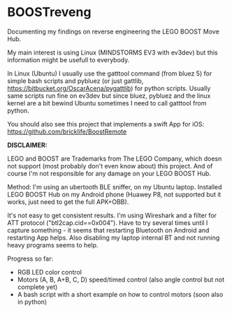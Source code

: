 # BOOSTreveng

Documenting my findings on reverse engineering the LEGO BOOST Move Hub.

My main interest is using Linux (MINDSTORMS EV3 with ev3dev) but this information might be usefull to everybody.

In Linux (Ubuntu) I usually use the gatttool command (from bluez 5) for simple bash scripts and pybluez (or just gattlib, https://bitbucket.org/OscarAcena/pygattlib) for python scripts. Usually same scripts run fine on ev3dev but since bluez, pybluez
and the linux kernel are a bit bewind Ubuntu sometimes I need to call gatttool from python.

You should also see this project that implements a swift App for iOS:
https://github.com/bricklife/BoostRemote

**DISCLAIMER:**

LEGO and BOOST are Trademarks from The LEGO Company, which doesn not support (most probably don't even know about) this project.
And of course I'm not responsible for any damage on your LEGO BOOST Hub.

Method:
I'm using an ubertooth BLE sniffer, on my Ubuntu laptop. Installed LEGO BOOST Hub on my Android phone (Huawey P8, not supported but it works, just need to get the full APK+OBB).

It's not easy to get consistent results. I'm using Wireshark and a filter for ATT protocol ("btl2cap.cid==0x004"). Have to try several times until I capture something - it seems that restarting Bluetooth on Android and restarting App helps. Also disabling my laptop internal BT and not running heavy programs seems to help.

Progress so far:
- RGB LED color control
- Motors (A, B, A+B, C, D) speed/timed control (also angle control but not complete yet)
- A bash script with a short example on how to control motors (soon also in python)
